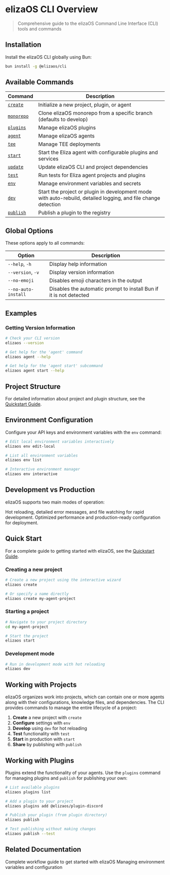 # elizaOS CLI Overview

> Comprehensive guide to the elizaOS Command Line Interface (CLI) tools and commands

## Installation

Install the elizaOS CLI globally using Bun:

```bash
bun install -g @elizaos/cli
```

## Available Commands

| Command                               | Description                                                                                                    |
| ------------------------------------- | -------------------------------------------------------------------------------------------------------------- |
| [`create`](/cli-reference/create)     | Initialize a new project, plugin, or agent                                                                     |
| [`monorepo`](/cli-reference/monorepo) | Clone elizaOS monorepo from a specific branch (defaults to develop)                                            |
| [`plugins`](/cli-reference/plugins)   | Manage elizaOS plugins                                                                                         |
| [`agent`](/cli-reference/agent)       | Manage elizaOS agents                                                                                          |
| [`tee`](/cli-reference/tee)           | Manage TEE deployments                                                                                         |
| [`start`](/cli-reference/start)       | Start the Eliza agent with configurable plugins and services                                                   |
| [`update`](/cli-reference/update)     | Update elizaOS CLI and project dependencies                                                                    |
| [`test`](/cli-reference/test)         | Run tests for Eliza agent projects and plugins                                                                 |
| [`env`](/cli-reference/env)           | Manage environment variables and secrets                                                                       |
| [`dev`](/cli-reference/dev)           | Start the project or plugin in development mode with auto-rebuild, detailed logging, and file change detection |
| [`publish`](/cli-reference/publish)   | Publish a plugin to the registry                                                                               |

## Global Options

These options apply to all commands:

| Option              | Description                                                        |
| ------------------- | ------------------------------------------------------------------ |
| `--help`, `-h`      | Display help information                                           |
| `--version`, `-v`   | Display version information                                        |
| `--no-emoji`        | Disables emoji characters in the output                            |
| `--no-auto-install` | Disables the automatic prompt to install Bun if it is not detected |

## Examples

### Getting Version Information

```bash
# Check your CLI version
elizaos --version

# Get help for the 'agent' command
elizaos agent --help

# Get help for the 'agent start' subcommand
elizaos agent start --help
```

## Project Structure

For detailed information about project and plugin structure, see the [Quickstart Guide](/quickstart).

## Environment Configuration

Configure your API keys and environment variables with the `env` command:

```bash
# Edit local environment variables interactively
elizaos env edit-local

# List all environment variables
elizaos env list

# Interactive environment manager
elizaos env interactive
```

## Development vs Production

elizaOS supports two main modes of operation:

<CardGroup cols={2}>
  <Card title="Development Mode" icon="code" href="/cli-reference/dev">
    Hot reloading, detailed error messages, and file watching for rapid development.
  </Card>

  <Card title="Production Mode" icon="rocket" href="/cli-reference/start">
    Optimized performance and production-ready configuration for deployment.
  </Card>
</CardGroup>

## Quick Start

For a complete guide to getting started with elizaOS, see the [Quickstart Guide](/quickstart).

### Creating a new project

```bash
# Create a new project using the interactive wizard
elizaos create

# Or specify a name directly
elizaos create my-agent-project
```

### Starting a project

```bash
# Navigate to your project directory
cd my-agent-project

# Start the project
elizaos start
```

### Development mode

```bash
# Run in development mode with hot reloading
elizaos dev
```

## Working with Projects

elizaOS organizes work into projects, which can contain one or more agents along with their configurations, knowledge files, and dependencies. The CLI provides commands to manage the entire lifecycle of a project:

1. **Create** a new project with `create`
2. **Configure** settings with `env`
3. **Develop** using `dev` for hot reloading
4. **Test** functionality with `test`
5. **Start** in production with `start`
6. **Share** by publishing with `publish`

## Working with Plugins

Plugins extend the functionality of your agents. Use the `plugins` command for managing plugins and `publish` for publishing your own:

```bash
# List available plugins
elizaos plugins list

# Add a plugin to your project
elizaos plugins add @elizaos/plugin-discord

# Publish your plugin (from plugin directory)
elizaos publish

# Test publishing without making changes
elizaos publish --test
```

## Related Documentation

<CardGroup cols={2}>
  <Card title="Quickstart Guide" icon="rocket" href="/quickstart">
    Complete workflow guide to get started with elizaOS
  </Card>

  <Card title="Environment Configuration" icon="gear" href="/cli-reference/env">
    Managing environment variables and configuration
  </Card>
</CardGroup>
